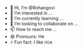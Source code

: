 - 👋 Hi, I’m @Rohangovi
- 👀 I’m interested in ...
- 🌱 I’m currently learning ...
- 💞️ I’m looking to collaborate on ...
- 📫 How to reach me ...
- 😄 Pronouns: He
- ⚡ Fun fact: I like rice

<!---
Rohangovi/Rohangovi is a ✨ special ✨ repository because its `README.md` (this file) appears on your GitHub profile.
You can click the Preview link to take a look at your changes.
--->
